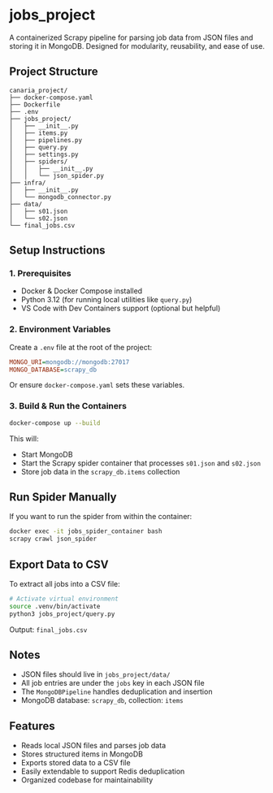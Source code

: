 # jobs_project

A containerized Scrapy pipeline for parsing job data from JSON files and storing it in MongoDB. Designed for modularity, reusability, and ease of use.

## Project Structure

```
canaria_project/
├── docker-compose.yaml
├── Dockerfile
├── .env
├── jobs_project/
│   ├── __init__.py
│   ├── items.py
│   ├── pipelines.py
│   ├── query.py
│   ├── settings.py
│   ├── spiders/
│   │   ├── __init__.py
│   │   └── json_spider.py
├── infra/
│   ├── __init__.py
│   └── mongodb_connector.py
├── data/
│   ├── s01.json
│   └── s02.json
└── final_jobs.csv
```

## Setup Instructions

### 1. Prerequisites
- Docker & Docker Compose installed
- Python 3.12 (for running local utilities like `query.py`)
- VS Code with Dev Containers support (optional but helpful)

### 2. Environment Variables
Create a `.env` file at the root of the project:

```ini
MONGO_URI=mongodb://mongodb:27017
MONGO_DATABASE=scrapy_db
```

Or ensure `docker-compose.yaml` sets these variables.

### 3. Build & Run the Containers
```bash
docker-compose up --build
```

This will:
- Start MongoDB
- Start the Scrapy spider container that processes `s01.json` and `s02.json`
- Store job data in the `scrapy_db.items` collection

## Run Spider Manually
If you want to run the spider from within the container:

```bash
docker exec -it jobs_spider_container bash
scrapy crawl json_spider
```

## Export Data to CSV
To extract all jobs into a CSV file:

```bash
# Activate virtual environment
source .venv/bin/activate
python3 jobs_project/query.py
```

Output: `final_jobs.csv`

## Notes
- JSON files should live in `jobs_project/data/`
- All job entries are under the `jobs` key in each JSON file
- The `MongoDBPipeline` handles deduplication and insertion
- MongoDB database: `scrapy_db`, collection: `items`

## Features
- Reads local JSON files and parses job data
- Stores structured items in MongoDB
- Exports stored data to a CSV file
- Easily extendable to support Redis deduplication
- Organized codebase for maintainability



